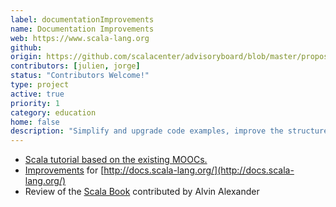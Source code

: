 ```yaml
---
label: documentationImprovements
name: Documentation Improvements
web: https://www.scala-lang.org
github:
origin: https://github.com/scalacenter/advisoryboard/blob/master/proposals/008-websites.md
contributors: [julien, jorge]
status: "Contributors Welcome!"
type: project
active: true
priority: 1
category: education
home: false
description: "Simplify and upgrade code examples, improve the structure and the design of the scala-lang.org website."
---
```


- [Scala tutorial based on the existing MOOCs.](https://www.scala-exercises.org/scala_tutorial/terms_and_types)
- [Improvements](https://github.com/scala/scala.github.com/pulls/travis032654) for [http://docs.scala-lang.org/](http://docs.scala-lang.org/)
- Review of the [Scala Book](https://docs.scala-lang.org/overviews/scala-book/introduction.html) contributed by Alvin Alexander
